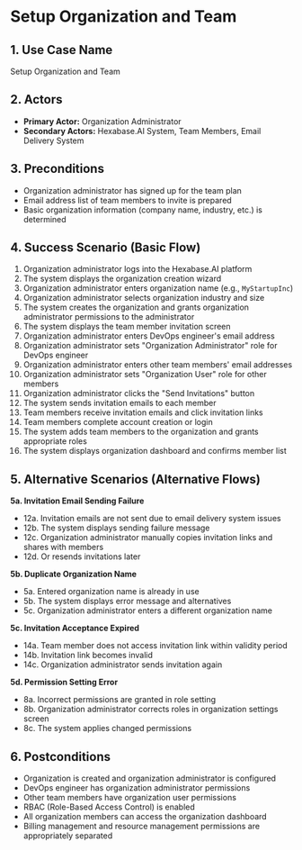 # Setup Organization and Team

## 1. Use Case Name
Setup Organization and Team

## 2. Actors
- **Primary Actor:** Organization Administrator
- **Secondary Actors:** Hexabase.AI System, Team Members, Email Delivery System

## 3. Preconditions
- Organization administrator has signed up for the team plan
- Email address list of team members to invite is prepared
- Basic organization information (company name, industry, etc.) is determined

## 4. Success Scenario (Basic Flow)
1. Organization administrator logs into the Hexabase.AI platform
2. The system displays the organization creation wizard
3. Organization administrator enters organization name (e.g., `MyStartupInc`)
4. Organization administrator selects organization industry and size
5. The system creates the organization and grants organization administrator permissions to the administrator
6. The system displays the team member invitation screen
7. Organization administrator enters DevOps engineer's email address
8. Organization administrator sets "Organization Administrator" role for DevOps engineer
9. Organization administrator enters other team members' email addresses
10. Organization administrator sets "Organization User" role for other members
11. Organization administrator clicks the "Send Invitations" button
12. The system sends invitation emails to each member
13. Team members receive invitation emails and click invitation links
14. Team members complete account creation or login
15. The system adds team members to the organization and grants appropriate roles
16. The system displays organization dashboard and confirms member list

## 5. Alternative Scenarios (Alternative Flows)
**5a. Invitation Email Sending Failure**
- 12a. Invitation emails are not sent due to email delivery system issues
- 12b. The system displays sending failure message
- 12c. Organization administrator manually copies invitation links and shares with members
- 12d. Or resends invitations later

**5b. Duplicate Organization Name**
- 5a. Entered organization name is already in use
- 5b. The system displays error message and alternatives
- 5c. Organization administrator enters a different organization name

**5c. Invitation Acceptance Expired**
- 14a. Team member does not access invitation link within validity period
- 14b. Invitation link becomes invalid
- 14c. Organization administrator sends invitation again

**5d. Permission Setting Error**
- 8a. Incorrect permissions are granted in role setting
- 8b. Organization administrator corrects roles in organization settings screen
- 8c. The system applies changed permissions

## 6. Postconditions
- Organization is created and organization administrator is configured
- DevOps engineer has organization administrator permissions
- Other team members have organization user permissions
- RBAC (Role-Based Access Control) is enabled
- All organization members can access the organization dashboard
- Billing management and resource management permissions are appropriately separated 